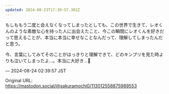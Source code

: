 ```yaml
---
updated: 2024-08-23T17:39:57.302Z
---
```


<p>もしももう二度と会えなくなってしまったとしても、この世界で生きて、レオくんのような素敵な心を持った人に出会えたこと、今この瞬間にレオくんを好きだって思えることが、本当に本当に幸せなことなんだって、理解してしまったんだと思う。</p><p>今、言葉にしてみてそのことがはっきりと理解できて、どのキンプリを見た時よりも泣いてしまったよ…。本当に大好き…🩷</p>

&mdash; 2024-08-24 02:39:57 JST

Original URL: https://mastodon.social/@sakuramochi0/113012558875989553
